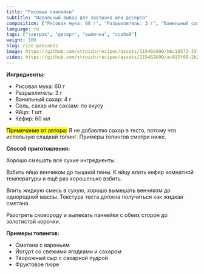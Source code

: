 ```yaml
---
title: "Рисовые панкейки"
subtitle: "Идеальный выбор для завтрака или десерта"
composition: ["Рисовая мука: 60 г", "Разрыхлитель: 3 г", "Ванильный сахар: 4 г.", "Соль, сахар или сахзам: по вкусу", "Яйцо: 1 шт.", "Кефир: 60 мл"]
language: ru
tags: ["завтрак", "десерт", "выпечка", "ссобой"]
weight: 100
slug: rice-pancakes
image: https://github.com/stroich/recipes/assets/115462690/b6c18573-3375-4506-85f7-743e2ab0c405
video: https://github.com/stroich/recipes/assets/115462690/ac915f09-2b26-4c8e-9110-5a9721d84e34
---
```



**Ингредиенты:**

- Рисовая мука: 60 г
- Разрыхлитель: 3 г
- Ванильный сахар: 4 г
- Соль, сахар или сахзам: по вкусу
- Яйцо: 1 шт.
- Кефир: 60 мл


<mark>Примечание от автора:</mark> Я не добавляю сахар в тесто, потому что использую сладкий топинг. Примеры топингов смотри ниже.


**Способ приготовления:**

Хорошо смешать все сухие ингредиенты.

Взбить яйцо венчиком до пышной пены. К яйцу влить кефир комнатной температуры и ещё раз хорошенько взбить.

Влить жидкую смесь в сухую, хорошо вымешать венчиком до однородной массы. Текстура теста должна получиться как жидкая сметана.

Разогреть сковороду и выпекать панкейки с обеих сторон до золотистой корочки.


**Примеры топингов:**

- Сметана с вареньем
- Йогурт со свежими ягодками и сахаром
- Творожный сыр с сахарной пудрой
- Фруктовое пюре
